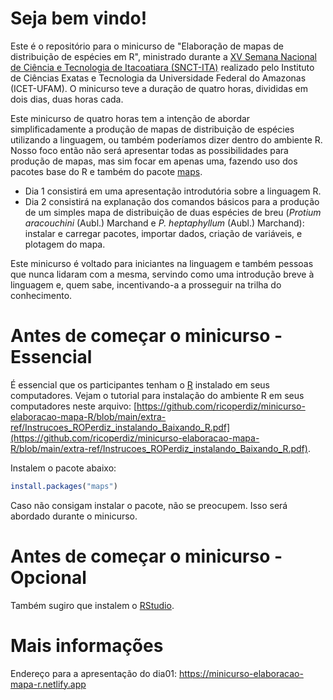 # Seja bem vindo!

Este é o repositório para o minicurso de "Elaboração de mapas de distribuição de espécies em R", ministrado durante a [XV Semana Nacional de Ciência e Tecnologia de Itacoatiara (SNCT-ITA)](https://www.sncticet.ufam.edu.br) realizado pelo Instituto de Ciências Exatas e Tecnologia da Universidade Federal do Amazonas (ICET-UFAM).
O minicurso teve a duração de quatro horas, divididas em dois dias, duas horas cada.  

Este minicurso de quatro horas tem a intenção de abordar simplificadamente a produção de mapas de distribuição de espécies utilizando a linguagem, ou também poderíamos dizer dentro do ambiente R.
Nosso foco então não será apresentar todas as possibilidades para produção de mapas, mas sim focar em apenas uma, fazendo uso dos pacotes base do R e também do pacote [maps](https://cran.r-project.org/web/packages/maps/index.html).  

  * Dia 1 consistirá em uma apresentação introdutória sobre a linguagem R.
  * Dia 2 consistirá na explanação dos comandos básicos para a produção de um simples mapa de distribuição de duas espécies de breu (*Protium aracouchini* (Aubl.) Marchand e *P. heptaphyllum* (Aubl.) Marchand): instalar e carregar pacotes, importar dados, criação de variáveis, e plotagem do mapa.  
  
Este minicurso é voltado para iniciantes na linguagem e também pessoas que nunca lidaram com a mesma, servindo como uma introdução breve à linguagem e, quem sabe, incentivando-a a prosseguir na trilha do conhecimento.  

# Antes de começar o minicurso - Essencial

É essencial que os participantes tenham o [R](http://www.r-project.org) instalado em seus computadores.
Vejam o tutorial para instalação do ambiente R em seus computadores neste arquivo: [https://github.com/ricoperdiz/minicurso-elaboracao-mapa-R/blob/main/extra-ref/Instrucoes_ROPerdiz_instalando_Baixando_R.pdf](https://github.com/ricoperdiz/minicurso-elaboracao-mapa-R/blob/main/extra-ref/Instrucoes_ROPerdiz_instalando_Baixando_R.pdf).  

Instalem o pacote abaixo:

```r
install.packages("maps")
```

Caso não consigam instalar o pacote, não se preocupem.
Isso será abordado durante o minicurso.  


# Antes de começar o minicurso - Opcional

Também sugiro que instalem o [RStudio](https://www.rstudio.com/products/rstudio/download/).  

# Mais informações

Endereço para a apresentação do dia01: https://minicurso-elaboracao-mapa-r.netlify.app

